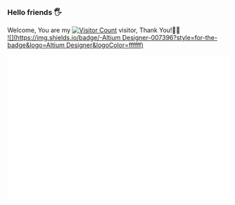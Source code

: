 <!-- 首页访客统计 -->
### Hello friends 🖐️
Welcome, You are my [![Visitor Count](https://profile-counter.glitch.me/KPI0/count.svg)](https://kpi0.github.io/) visitor, Thank You!🎉🎉<br>
[![](https://img.shields.io/badge/-Altium Designer-007396?style=for-the-badge&logo=Altium Designer&logoColor=ffffff)](https://www.altium.com/)

<!-- GitHub数据统计 -->
![Metrics](/github-metrics.svg)
